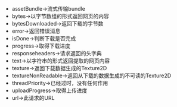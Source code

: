 - assetBundle->流式传输bundle
- bytes->以字节数组的形式返回网页的内容
- bytesDownloaded->返回下载的字节数
- error->返回错误消息
- isDone->判断下载是否完成
- progress->取得下载进度
- responseheaders->请求返回的头字典
- text->以字符串的形式返回提取的网页内容
- texture->返回下载数据生成的Texture2D
- textureNonReadable->返回从下载的数据生成的不可读的Texture2D
- threadPriority->已经过时，没有任何作用
- uploadProgress->取得上传进度
- url->此请求的URL
